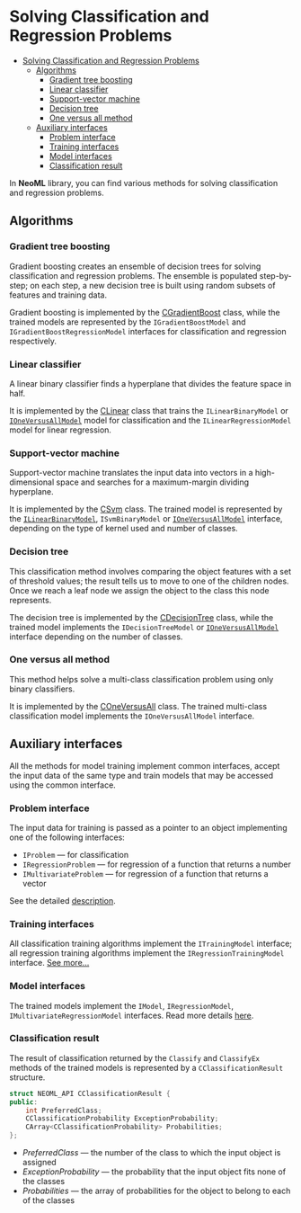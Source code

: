 # Solving Classification and Regression Problems

<!-- TOC -->

- [Solving Classification and Regression Problems](#solving-classification-and-regression-problems)
	- [Algorithms](#algorithms)
		- [Gradient tree boosting](#gradient-tree-boosting)
		- [Linear classifier](#linear-classifier)
		- [Support-vector machine](#support-vector-machine)
		- [Decision tree](#decision-tree)
		- [One versus all method](#one-versus-all-method)
	- [Auxiliary interfaces](#auxiliary-interfaces)
		- [Problem interface](#problem-interface)
		- [Training interfaces](#training-interfaces)
		- [Model interfaces](#model-interfaces)
		- [Classification result](#classification-result)

<!-- /TOC -->

In **NeoML** library, you can find various methods for solving classification and regression problems. 

## Algorithms

### Gradient tree boosting

Gradient boosting creates an ensemble of decision trees for solving classification and regression problems. The ensemble is populated step-by-step; on each step, a new decision tree is built using random subsets of features and training data.

Gradient boosting is implemented by the [CGradientBoost](GradientBoost.md) class, while the trained models are represented by the `IGradientBoostModel` and `IGradientBoostRegressionModel` interfaces for classification and regression respectively.

### Linear classifier

A linear binary classifier finds a hyperplane that divides the feature space in half.

It is implemented by the [CLinear](Linear.md) class that trains the `ILinearBinaryModel` or [`IOneVersusAllModel`](OneVersusAll.md#model) model for classification and the `ILinearRegressionModel` model for linear regression.

### Support-vector machine

Support-vector machine translates the input data into vectors in a high-dimensional space and searches for a maximum-margin dividing hyperplane.

It is implemented by the [CSvm](Svm.md) class. The trained model is represented by the [`ILinearBinaryModel`](Linear.md#for-classification), `ISvmBinaryModel` or [`IOneVersusAllModel`](OneVersusAll.md#model) interface, depending on the type of kernel used and number of classes.

### Decision tree

This classification method involves comparing the object features with a set of threshold values; the result tells us to move to one of the children nodes. Once we reach a leaf node we assign the object to the class this node represents.

The decision tree is implemented by the [CDecisionTree](DecisionTree.md) class, while the trained model implements the `IDecisionTreeModel` or [`IOneVersusAllModel`](OneVersusAll.md#model) interface depending on the number of classes.

### One versus all method

This method helps solve a multi-class classification problem using only binary classifiers.

It is implemented by the [COneVersusAll](OneVersusAll.md) class. The trained multi-class classification model implements the `IOneVersusAllModel` interface.

## Auxiliary interfaces

All the methods for model training implement common interfaces, accept the input data of the same type and train models that may be accessed using the common interface.

### Problem interface

The input data for training is passed as a pointer to an object implementing one of the following interfaces:

- `IProblem` — for classification
- `IRegressionProblem` — for regression of a function that returns a number
- `IMultivariateProblem` — for regression of a function that returns a vector

See the detailed [description](Problems.md).

### Training interfaces

All classification training algorithms implement the `ITrainingModel` interface; all regression training algorithms implement the `IRegressionTrainingModel` interface. [See more...](TrainingModels.md)

### Model interfaces

The trained models implement the `IModel`, `IRegressionModel`, `IMultivariateRegressionModel` interfaces. Read more details [here](Models.md).

### Classification result

The result of classification returned by the `Classify` and `ClassifyEx` methods of the trained models is represented by a `CClassificationResult` structure.

```c++
struct NEOML_API CClassificationResult {
public:
	int PreferredClass;
	CClassificationProbability ExceptionProbability;
	CArray<CClassificationProbability> Probabilities;
};
```

- *PreferredClass* — the number of the class to which the input object is assigned
- *ExceptionProbability* — the probability that the input object fits none of the classes
- *Probabilities* — the array of probabilities for the object to belong to each of the classes

